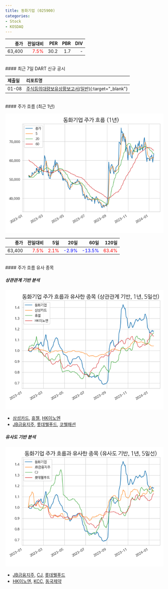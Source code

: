 ```yaml
---
title: 동화기업 (025900)
categories:
- Stock
- KOSDAQ
---
```


|**종가**|**전일대비**|**PER**|**PBR**|**DIV**|
|---:|-------:|--:|--:|--:|
|63,400|<span style="color: red">7.5%</span>|30.2|1.7|-|

<!-- more -->

<br>
#### 최근 7일 DART 신규 공시


|**제출일**|**리포트명**|
|:-----|:-------|
|01-08|[주식등의대량보유상황보고서(일반)](https://dart.fss.or.kr/dsaf001/main.do?rcpNo=20240108000433){:target="_blank"}|

<br>
#### 주가 흐름 (최근 1년)

![025900](/assets/images/stock/025900.png)

|**종가**|**전일대비**|**5일**|**20일**|**60일**|**120일**|
|---:|-------:|--:|---:|---:|----:|
|63,400|<span style="color: red">7.5%</span>|<span style="color: red">2.1%</span>|<span style="color: blue">-2.9%</span>|<span style="color: blue">-13.5%</span>|<span style="color: red">63.4%</span>|

<br>
#### 주가 흐름 유사 종목

##### 상관관계 기반 분석

![025900](/assets/images/stock/025900_corr.png)
- [삼성카드](/029780/), [휴젤](/145020/), [HK이노엔](/195940/)
- [JB금융지주](/175330/), [롯데웰푸드](/280360/), [코웰패션](/033290/)

##### 유사도 기반 분석

![025900](/assets/images/stock/025900_sim.png)
- [JB금융지주](/175330/), [CJ](/001040/), [롯데웰푸드](/280360/)
- [HK이노엔](/195940/), [KCC](/002380/), [동국제약](/086450/)